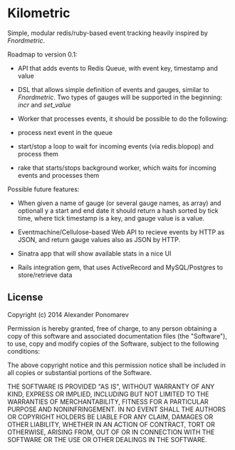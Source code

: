 # Kilometric

Simple, modular redis/ruby-based event tracking heavily inspired by _Fnordmetric_.

Roadmap to version 0.1:

- API that adds events to Redis Queue, with event key, timestamp and value

- DSL that allows simple definition of events and gauges, similar to _Fnordmetric_. Two types of gauges will be supported in the beginning: _incr_ and _set_value_

- Worker that processes events, it should be possible to do the following:
 - process next event in the queue
 - start/stop a loop to wait for incoming events (via redis.blopop) and process them
 - rake that starts/stops background worker, which waits for incoming events and processes them

Possible future features:

- When given a name of gauge (or several gauge names, as array) and optionall y a start and end date it should return a hash sorted by tick time, where tick timestamp is a key, and gauge value is a value.

- Eventmachine/Cellulose-based Web API to recieve events by HTTP as JSON, and return gauge values also as JSON by HTTP.

- Sinatra app that will show available stats in a nice UI

- Rails integration gem, that uses ActiveRecord and MySQL/Postgres to store/retrieve data


License
-------

Copyright (c) 2014 Alexander Ponomarev

Permission is hereby granted, free of charge, to any person obtaining
a copy of this software and associated documentation files (the
"Software"), to use, copy and modify copies of the Software, subject
to the following conditions:

The above copyright notice and this permission notice shall be
included in all copies or substantial portions of the Software.

THE SOFTWARE IS PROVIDED "AS IS", WITHOUT WARRANTY OF ANY KIND,
EXPRESS OR IMPLIED, INCLUDING BUT NOT LIMITED TO THE WARRANTIES OF
MERCHANTABILITY, FITNESS FOR A PARTICULAR PURPOSE AND
NONINFRINGEMENT. IN NO EVENT SHALL THE AUTHORS OR COPYRIGHT HOLDERS BE
LIABLE FOR ANY CLAIM, DAMAGES OR OTHER LIABILITY, WHETHER IN AN ACTION
OF CONTRACT, TORT OR OTHERWISE, ARISING FROM, OUT OF OR IN CONNECTION
WITH THE SOFTWARE OR THE USE OR OTHER DEALINGS IN THE SOFTWARE.
